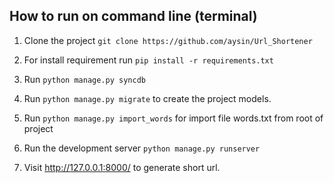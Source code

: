 


How to run on command line (terminal)
-----------
1. Clone the project `git clone https://github.com/aysin/Url_Shortener`

2. For install requirement run `pip install -r requirements.txt `

3. Run `python manage.py syncdb`

4. Run `python manage.py migrate` to create the project models.

5. Run `python manage.py import_words` for import file words.txt from root of project

6. Run the development server `python manage.py runserver`

7. Visit http://127.0.0.1:8000/ to generate short url.
